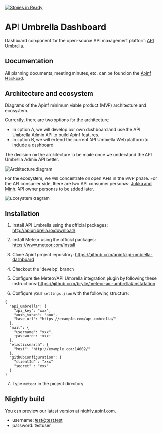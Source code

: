 [![Stories in Ready](https://badge.waffle.io/apinf/api-umbrella-dashboard.png?label=ready&title=Ready)](https://waffle.io/apinf/api-umbrella-dashboard)
# API Umbrella Dashboard
Dashboard component for the open-source API management platform [API Umbrella](http://nrel.github.io/api-umbrella/).

Documentation
-------------
All planning documents, meeting minutes, etc. can be found on the [Apinf Hackpad](http://apinf.hackpad.com).


Architecture and ecosystem
-------------
Diagrams of the Apinf minimum viable product (MVP) architecture and ecosystem.

Currently, there are two options for the architecture:

* In option A, we will develop our own dashboard and use the API Umbrella Admin API to build Apinf features.
* In option B, we will extend the current API Umbrella Web platform to include a dashboard.

The decision on the architecture to be made once we understand the API Umbrella Admin API better.

![Architecture diagram](https://cdn.rawgit.com/apinf/api-umbrella-dashboard/master/docs/APINF_MVP_architecture.svg)

For the ecosystem, we will concentrate on open APIs in the MVP phase. For the API consumer side, there are two API consumer personas: [Jukka and Minh](https://cdn.rawgit.com/apinf/api-umbrella-dashboard/master/docs/UX/APINF%20consumer%20personas.pdf). API owner personas to be added later.

![Ecosystem diagram](https://cdn.rawgit.com/apinf/api-umbrella-dashboard/master/docs/APINF_MVP_ecosystem.svg)

Installation
---
1) Install API Umbrella using the official packages:
http://apiumbrella.io/download/

2) Install Meteor using the official packages:
https://www.meteor.com/install

3) Clone Apinf project repository:
https://github.com/apinf/api-umbrella-dashboard

4) Checkout the 'develop' branch

5) Configure the Meteor/API Umbrella integration plugin by following these instructions:
https://github.com/brylie/meteor-api-umbrella#installation

6) Configure your `settings.json` with the following structure:

```
{
  "api_umbrella": {
    "api_key": "xxx",
    "auth_token": "xxx",
    "base_url": "https://example.com/api-umbrella/"
  },
  "mail": {
    "username": "xxx",
    "password": "xxx"
  },
  "elasticsearch": {
    "host": "http://example.com:14002/"
  },
  "githubConfiguration": {
    "clientId" : "xxx",
    "secret" : "xxx"
  }
}
```

7) Type `meteor` in the project directory

Nightly build
-------------
You can preview our latest version at [nightly.apinf.com](http://nightly.apinf.com).

* username: test@test.test
* password: testuser
